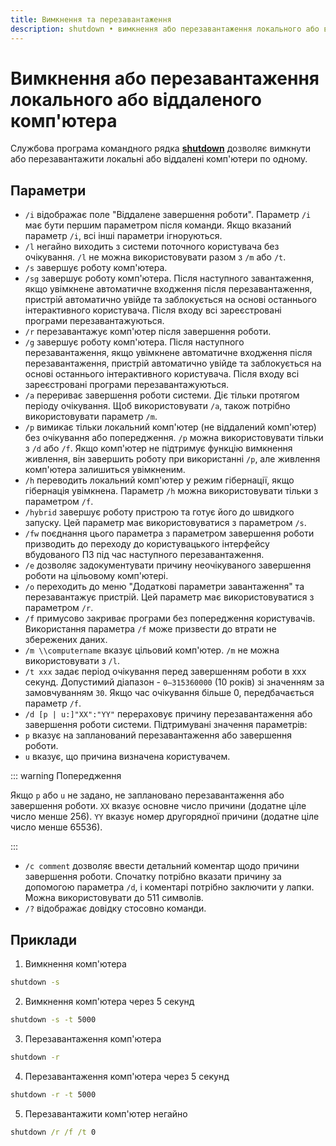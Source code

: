 ```yaml
---
title: Вимкнення та перезавантаження
description: shutdown • вимкнення або перезавантаження локального або віддаленого комп'ютера
---
```


# Вимкнення або перезавантаження локального або віддаленого комп'ютера

Службова програма командного рядка **[shutdown](https://docs.microsoft.com/en-us/windows-server/administration/windows-commands/shutdown 'Microsoft Dosc')** дозволяє вимкнути або перезавантажити локальні або віддалені комп'ютери по одному.

## Параметри

- `/i` відображає поле "Віддалене завершення роботи". Параметр `/i` має бути першим параметром після команди. Якщо вказаний параметр `/i`, всі інші параметри ігноруються.
- `/l` негайно виходить з системи поточного користувача без очікування. `/l` не можна використовувати разом з `/m` або `/t`.
- `/s` завершує роботу комп'ютера.
- `/sg` завершує роботу комп'ютера. Після наступного завантаження, якщо увімкнене автоматичне входження після перезавантаження, пристрій автоматично увійде та заблокується на основі останнього інтерактивного користувача. Після входу всі зареєстровані програми перезавантажуються.
- `/r` перезавантажує комп'ютер після завершення роботи.
- `/g` завершує роботу комп'ютера. Після наступного перезавантаження, якщо увімкнене автоматичне входження після перезавантаження, пристрій автоматично увійде та заблокується на основі останнього інтерактивного користувача. Після входу всі зареєстровані програми перезавантажуються.
- `/a` перериває завершення роботи системи. Діє тільки протягом періоду очікування. Щоб використовувати `/a`, також потрібно використовувати параметр `/m`.
- `/p` вимикає тільки локальний комп'ютер (не віддалений комп'ютер) без очікування або попередження. `/p` можна використовувати тільки з `/d` або `/f`. Якщо комп'ютер не підтримує функцію вимкнення живлення, він завершить роботу при використанні `/p`, але живлення комп'ютера залишиться увімкненим.
- `/h` переводить локальний комп'ютер у режим гібернації, якщо гібернація увімкнена. Параметр `/h` можна використовувати тільки з параметром `/f`.
- `/hybrid` завершує роботу пристрою та готує його до швидкого запуску. Цей параметр має використовуватися з параметром `/s`.
- `/fw` поєднання цього параметра з параметром завершення роботи призводить до переходу до користувацького інтерфейсу вбудованого ПЗ під час наступного перезавантаження.
- `/e` дозволяє задокументувати причину неочікуваного завершення роботи на цільовому комп'ютері.
- `/o` переходить до меню "Додаткові параметри завантаження" та перезавантажує пристрій. Цей параметр має використовуватися з параметром `/r`.
- `/f` примусово закриває програми без попередження користувачів. Використання параметра `/f` може призвести до втрати не збережених даних.
- `/m \\computername` вказує цільовий комп'ютер. `/m` не можна використовувати з `/l`.
- `/t xxx` задає період очікування перед завершенням роботи в xxx секунд. Допустимий діапазон - `0–315360000` (10 років) зі значенням за замовчуванням `30`. Якщо час очікування більше 0, передбачається параметр `/f`.
- `/d [p | u:]"XX":"YY"` перераховує причину перезавантаження або завершення роботи системи. Підтримувані значення параметрів:
- `p` вказує на запланований перезавантаження або завершення роботи.
- `u` вказує, що причина визначена користувачем.

::: warning Попередження

Якщо `p` або `u` не задано, не заплановано перезавантаження або завершення роботи.
`XX` вказує основне число причини (додатне ціле число менше 256).
`YY` вказує номер другорядної причини (додатне ціле число менше 65536).

:::

- `/c comment` дозволяє ввести детальний коментар щодо причини завершення роботи. Спочатку потрібно вказати причину за допомогою параметра `/d`, і коментарі потрібно заключити у лапки. Можна використовувати до 511 символів.
- `/?` відображає довідку стосовно команди.

## Приклади

1. Вимкнення комп'ютера

```cmd
shutdown -s
```

2. Вимкнення комп'ютера через 5 секунд

```cmd
shutdown -s -t 5000
```

3. Перезавантаження комп'ютера

```cmd
shutdown -r
```

4. Перезавантаження комп'ютера через 5 секунд

```cmd
shutdown -r -t 5000
```

5. Перезавантажити комп'ютер негайно

```cmd
shutdown /r /f /t 0
```
